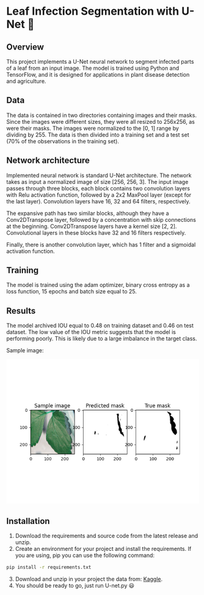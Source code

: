 # Leaf Infection Segmentation with U-Net :leaves:

## Overview

This project implements a U-Net neural network to segment infected parts of a leaf from an input image. The model is trained using Python and TensorFlow, and it is designed for applications in plant disease detection and agriculture.

## Data 

The data is contained in two directories containing images and their masks.
Since the images were different sizes, they were all resized to 256x256, as were their masks.
The images were normalized to the [0, 1] range by dividing by 255.
The data is then divided into a training set and a test set (70% of the observations in the training set).

## Network architecture

Implemented neural network is standard U-Net architecture. 
The network takes as input a normalized image of size [256, 256, 3].
The input image passes through three blocks, each block contains two convolution layers with Relu activation function, followed by a 2x2 MaxPool layer (except for the last layer).
Convolution layers have 16, 32 and 64 filters, respectively.

The expansive path has two similar blocks, although they have a Conv2DTranspose layer, followed by a concentration with skip connections at the beginning. 
Conv2DTranspose layers have a kernel size [2, 2].
Convolutional layers in these blocks have 32 and 16 filters respectively. 

Finally, there is another convolution layer, which has 1 filter and a sigmoidal activation function. 

## Training 

The model is trained using the adam optimizer, binary cross entropy as a loss function, 15 epochs and batch size equal to 25.

## Results

The model archived IOU equal to 0.48 on training dataset and 0.46 on test dataset.
The low value of the IOU metric suggests that the model is performing poorly. This is likely due to a large imbalance in the target class.

Sample image: 

![alt](https://github.com/mmadajski/Leaf-disease/blob/main/examples/Sample_8.png?raw=true)


## Installation

1. Download the requirements and source code from the latest release and unzip.
2. Create an environment for your project and install the requirements. 
If you are using, pip you can use the following command:
```bash
pip install -r requirements.txt
```
3. Download and unzip in your project the data from: [Kaggle](https://www.kaggle.com/datasets/fakhrealam9537/leaf-disease-segmentation-dataset/data).
4. You should be ready to go, just run U-net.py :smiley:


